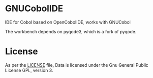# GNUCobolIDE
IDE for Cobol based on OpenCobolIDE, works with GNUCobol

The workbench depends on pyqode3, which is a fork of pyqode.

# License
As per the <a href="https://webhuis.nl/index.php?page=gpl-license">LICENSE</a> file, Data is licensed under the Gnu General Public License GPL, version 3.
